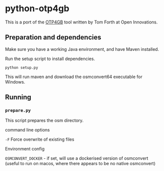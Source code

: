 # python-otp4gb

This is a port of the [OTP4GB][OTP4GB] tool written by Tom Forth at Open Innovations.

[OTP4GB]: https://github.com/odileeds/OTP4GB

## Preparation and dependencies

Make sure you have a working Java environment, and have Maven installed.

Run the setup script to install dependencies.

```
python setup.py
```

This will run maven and download the osmconvert64 executable for Windows.

## Running

### `prepare.py`

This script prepares the osm directory.

command line options

  `-F` Force overwrite of existing files

Environment config

  `OSMCONVERT_DOCKER` - if set, will use a dockerised version of osmconvert (useful to run on macos, where there appears to be no native osmconvert)